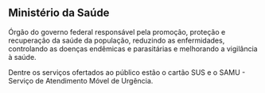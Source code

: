 Ministério da Saúde
---

Órgão do governo federal responsável pela promoção, proteção e recuperação da saúde da população, reduzindo as enfermidades, controlando as doenças endêmicas e parasitárias e melhorando a vigilância à saúde. 

Dentre os serviços ofertados ao público estão o cartão SUS e o SAMU - Serviço de Atendimento Móvel de Urgência.